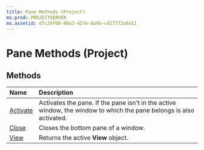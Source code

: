 ```yaml
---
title: Pane Methods (Project)
ms.prod: PROJECTSERVER
ms.assetid: d7c24f08-88a2-427e-8a9b-c417772a9a11
---
```



# Pane Methods (Project)

## Methods



|**Name**|**Description**|
|:-----|:-----|
|[Activate](pane-activate-method-project.md)|Activates the pane. If the pane isn't in the active window, the window to which the pane belongs is also activated.|
|[Close](pane-close-method-project.md)|Closes the bottom pane of a window.|
|[View](pane-view-method-project.md)|Returns the active  **View** object.|


